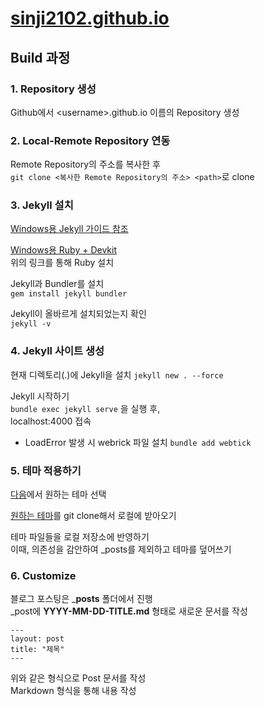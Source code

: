 # [sinji2102.github.io](https://sinji2102.github.io/)


## Build 과정
### 1. Repository 생성
Github에서 \<username>.github.io 이름의 Repository 생성

### 2. Local-Remote Repository 연동
Remote Repository의 주소를 복사한 후  
`git clone <복사한 Remote Repository의 주소> <path>`로 clone

### 3. Jekyll 설치
[Windows용 Jekyll 가이드 참조](https://jekyllrb-ko.github.io/docs/installation/windows/)

[Windows용 Ruby + Devkit](https://rubyinstaller.org/downloads/)  
위의 링크를 통해 Ruby 설치

Jekyll과 Bundler를 설치  
`gem install jekyll bundler`

Jekyll이 올바르게 설치되었는지 확인  
`jekyll -v`

### 4. Jekyll 사이트 생성
현재 디렉토리(.)에 Jekyll을 설치
`jekyll new . --force`

Jekyll 시작하기  
`bundle exec jekyll serve` 을 실행 후,  
localhost:4000 접속

* LoadError 발생 시 webrick 파일 설치
`bundle add webtick`

### 5. 테마 적용하기
[다음](http://jekyllthemes.org/)에서 원하는 테마 선택

[원하는 테마](https://github.com/poole/lanyon)를 git clone해서 로컬에 받아오기

테마 파일들을 로컬 저장소에 반영하기  
이때, 의존성을 감안하여 _posts를 제외하고 테마를 덮어쓰기

### 6. Customize
블로그 포스팅은 ___posts__ 폴더에서 진행  
_post에 __YYYY-MM-DD-TITLE.md__ 형태로 새로운 문서를 작성
```
---
layout: post
title: "제목"
---
```
위와 같은 형식으로 Post 문서를 작성  
Markdown 형식을 통해 내용 작성
